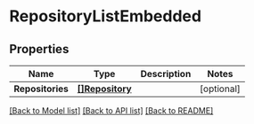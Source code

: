 # RepositoryListEmbedded

## Properties

Name | Type | Description | Notes
------------ | ------------- | ------------- | -------------
**Repositories** | [**[]Repository**](Repository.md) |  | [optional] 

[[Back to Model list]](../README.md#documentation-for-models) [[Back to API list]](../README.md#documentation-for-api-endpoints) [[Back to README]](../README.md)


